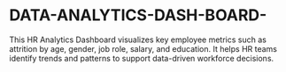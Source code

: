 # DATA-ANALYTICS-DASH-BOARD-
This HR Analytics Dashboard visualizes key employee metrics such as attrition by age, gender, job role, salary, and education. It helps HR teams identify trends and patterns to support data-driven workforce decisions.
